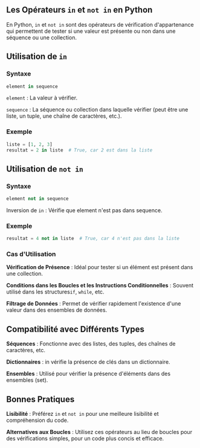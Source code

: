 ## Les Opérateurs ```in``` et ```not in``` en Python

En Python, ```in``` et ```not in``` sont des opérateurs de vérification d'appartenance qui permettent de tester si une valeur est présente ou non dans une séquence ou une collection.

## Utilisation de ```in```

### Syntaxe

```python
element in sequence
```
```element``` : La valeur à vérifier.

```sequence``` : La séquence ou collection dans laquelle vérifier (peut être une liste, un tuple, une chaîne de caractères, etc.).

### Exemple

```python
liste = [1, 2, 3]
resultat = 2 in liste  # True, car 2 est dans la liste
```

## Utilisation de ```not in```

### Syntaxe

```python
element not in sequence
```
Inversion de ```in``` : Vérifie que element n'est pas dans sequence.

### Exemple

```python
resultat = 4 not in liste  # True, car 4 n'est pas dans la liste
```
### Cas d'Utilisation

**Vérification de Présence** : Idéal pour tester si un élément est présent dans une collection.

**Conditions dans les Boucles et les Instructions Conditionnelles** : Souvent utilisé dans les structures```if```, ```while```, etc.

**Filtrage de Données** : Permet de vérifier rapidement l'existence d'une valeur dans des ensembles de données.

## Compatibilité avec Différents Types

**Séquences** : Fonctionne avec des listes, des tuples, des chaînes de caractères, etc.

**Dictionnaires** : in vérifie la présence de clés dans un dictionnaire.

**Ensembles** : Utilisé pour vérifier la présence d'éléments dans des ensembles (set).

## Bonnes Pratiques

**Lisibilité** : Préférez ```in``` et ```not in``` pour une meilleure lisibilité et compréhension du code.

**Alternatives aux Boucles** : Utilisez ces opérateurs au lieu de boucles pour des vérifications simples, pour un code plus concis et efficace.
